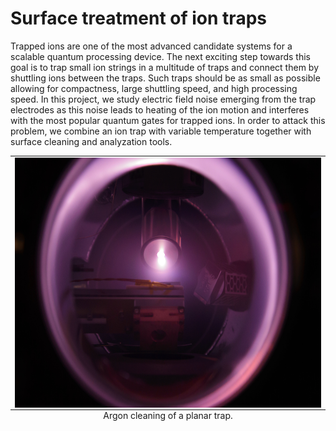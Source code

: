 <div id="mainText">
<h1>Surface treatment of ion traps</h1>
<p>
Trapped ions are one of the most advanced candidate systems for a scalable quantum processing device.
The next exciting step towards this goal is to trap small ion strings in
a multitude of traps and connect them by shuttling ions between the traps. Such traps should be as
small as possible allowing
for compactness, large shuttling speed, and high processing speed. In this project, we study electric
field noise emerging from the trap electrodes as this noise leads to heating of the ion motion and
interferes with the most popular quantum gates for trapped ions. In order to attack this problem,
we combine an ion trap with variable temperature together with surface cleaning and analyzation tools.
</p>
<table class="image" align="center"><caption class="caption" align="bottom" style="caption-side: bottom">
Argon cleaning of a planar trap.
</caption>
<TR><TD><img src="/research/quantum-computing/argon_cleaning.jpg" alt="" align="center" height="400" ></TD></TR>
</table>
</div>

